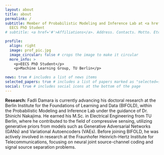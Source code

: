 ```yaml
---
layout: about
title: about
permalink: /
subtitle: Member of Probabilistic Modeling and Inference Lab at <a href='#https://www.bifold.berlin/'>BIFOLD</a>
  EECS PhD Student
# subtitle: <a href='#'>Affiliations</a>. Address. Contacts. Motto. Etc.

profile:
  align: right
  image: prof_pic.jpg
  image_circular: false # crops the image to make it circular
  more_info: >
    <p>EECS PhD Student</p>
    <p>Machine Learning Group, TU Berlin</p>

news: true # includes a list of news items
selected_papers: true # includes a list of papers marked as "selected={true}"
social: true # includes social icons at the bottom of the page
---
```

**Research:** Fadli Damara is currently advancing his doctoral research at the Berlin Institute for the Foundations of Learning and Data (BIFOLD), within the Probabilistic Modeling and Inference Lab under the guidance of Dr. Shinichi Nakajima. He earned his M.Sc. in Electrical Engineering from TU Berlin, where he contributed to the field of compressive sensing, utilizing generative priors from models such as Generative Adversarial Networks (GANs) and Variational Autoencoders (VAEs). Before joining BIFOLD, he was actively involved in research at the Fraunhofer Heinrich-Hertz Institute for Telecommunications, focusing on neural joint source-channel coding and signal source separation problems.

<!-- Write your biography here. Tell the world about yourself. Link to your favorite [subreddit](http://reddit.com). You can put a picture in, too. The code is already in, just name your picture `prof_pic.jpg` and put it in the `img/` folder.

Put your address / P.O. box / other info right below your picture. You can also disable any of these elements by editing `profile` property of the YAML header of your `_pages/about.md`. Edit `_bibliography/papers.bib` and Jekyll will render your [publications page](/al-folio/publications/) automatically.

Link to your social media connections, too. This theme is set up to use [Font Awesome icons](https://fontawesome.com/) and [Academicons](https://jpswalsh.github.io/academicons/), like the ones below. Add your Facebook, Twitter, LinkedIn, Google Scholar, or just disable all of them. -->
